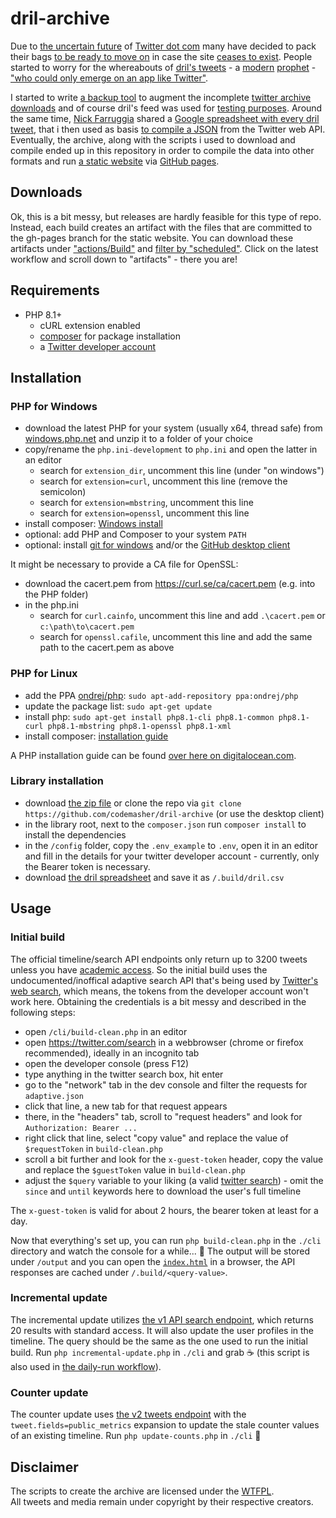 # dril-archive

Due to [the uncertain future](https://twitter.com/mistydemeo/status/1590900599302029313) of [Twitter dot com](https://www.washingtonpost.com/technology/2022/10/27/twitter-elon-musk/) 
many have decided to pack their bags [to be ready to move on](https://mastodon.social/@mastodonusercount@bitcoinhackers.org/109365877178488409) in case the site [ceases to exist](https://twitter.com/alexeheath/status/1593399683086327808).
People started to worry for the whereabouts of [dril's tweets](https://twitter.com/dril) - a [modern](https://twitter.com/dril/status/900592164589248513) [prophet](https://twitter.com/dril/status/134167378639597568) - ["who could only emerge on an app like Twitter"](https://www.washingtonpost.com/technology/2022/11/22/dril-musk-twitter-future/).

I started to write [a backup tool](https://github.com/codemasher/twitter-archive) to augment the incomplete [twitter archive downloads](https://twitter.com/settings/download_your_data) and of course dril's feed was used for [testing purposes](https://twitter.com/codemasher/status/1594217145428152320).
Around the same time, [Nick Farruggia](https://twitter.com/nickfarruggia/status/1594121736987250688) shared a [Google spreadsheet with every dril tweet](https://docs.google.com/spreadsheets/d/1juZ8Dzx-hVCDx_JLVOKI1eHzBlURHd7u6dqkb3F8q4w), that i then used as basis [to compile a JSON](https://gist.github.com/codemasher/d921cab21c3e684e6bb69219da900b4e) from the Twitter web API.
Eventually, the archive, along with the scripts i used to download and compile ended up in this repository in order to compile the data into other formats and run [a static website](https://codemasher.github.io/dril-archive/) via [GitHub pages](https://github.com/codemasher/dril-archive/tree/gh-pages).

## Downloads
Ok, this is a bit messy, but releases are hardly feasible for this type of repo. Instead, each build creates an artifact with the files that are committed to the gh-pages branch for the static website.
You can download these artifacts under ["actions/Build"](https://github.com/codemasher/dril-archive/actions/workflows/build.yml) and [filter by "scheduled"](https://github.com/codemasher/dril-archive/actions/workflows/build.yml?query=event%3Aschedule).
Click on the latest workflow and scroll down to "artifacts" - there you are!

## Requirements
- PHP 8.1+
  - cURL extension enabled
  - [composer](https://getcomposer.org/download/) for package installation
  - a [Twitter developer account](https://developer.twitter.com/en/portal/projects-and-apps)

## Installation
### PHP for Windows
- download the latest PHP for your system (usually x64, thread safe) from [windows.php.net](https://windows.php.net/download/) and unzip it to a folder of your choice
- copy/rename the `php.ini-development` to `php.ini` and open the latter in an editor
  - search for `extension_dir`, uncomment this line (under "on windows")
  - search for `extension=curl`, uncomment this line (remove the semicolon)
  - search for `extension=mbstring`, uncomment this line
  - search for `extension=openssl`, uncomment this line
- install composer: [Windows install](https://getcomposer.org/Composer-Setup.exe)
- optional: add PHP and Composer to your system `PATH`
- optional: install [git for windows](https://git-scm.com/download/win) and/or the [GitHub desktop client](https://desktop.github.com/)

It might be necessary to provide a CA file for OpenSSL:
- download the cacert.pem from https://curl.se/ca/cacert.pem (e.g. into the PHP folder)
- in the php.ini
  - search for `curl.cainfo`, uncomment this line and add `.\cacert.pem` or `c:\path\to\cacert.pem`
  - search for `openssl.cafile`, uncomment this line and add the same path to the cacert.pem as above

### PHP for Linux
- add the PPA [ondrej/php](https://launchpad.net/~ondrej/+archive/ubuntu/php): `sudo apt-add-repository ppa:ondrej/php`
- update the package list: `sudo apt-get update`
- install php: `sudo apt-get install php8.1-cli php8.1-common php8.1-curl php8.1-mbstring php8.1-openssl php8.1-xml`
- install composer: [installation guide](https://www.digitalocean.com/community/tutorials/how-to-install-and-use-composer-on-ubuntu-20-04)

A PHP installation guide can be found [over here on digitalocean.com](https://www.digitalocean.com/community/tutorials/how-to-install-php-8-1-and-set-up-a-local-development-environment-on-ubuntu-22-04).

### Library installation
- download [the zip file](https://github.com/codemasher/dril-archive/archive/refs/heads/main.zip) or clone the repo via `git clone https://github.com/codemasher/dril-archive` (or use the desktop client)
- in the library root, next to the `composer.json` run `composer install` to install the dependencies
- in the `/config` folder, copy the `.env_example` to `.env`, open it in an editor and fill in the details for your twitter developer account - currently, only the Bearer token is necessary.
- download [the dril spreadsheet](https://docs.google.com/spreadsheets/d/1juZ8Dzx-hVCDx_JLVOKI1eHzBlURHd7u6dqkb3F8q4w) and save it as `/.build/dril.csv`

## Usage
### Initial build
The official timeline/search API endpoints only return up to 3200 tweets unless you have [academic access](https://developer.twitter.com/en/docs/twitter-api/getting-started/about-twitter-api#v2-access-level). So the initial build uses the undocumented/inoffical adaptive search API that's being used by [Twitter's web search](https://twitter.com/explore), which means, the tokens from the developer account won't work here.
Obtaining the credentials is a bit messy and described in the following steps:

- open `/cli/build-clean.php` in an editor
- open https://twitter.com/search in a webbrowser (chrome or firefox recommended), ideally in an incognito tab
- open the developer console (press F12)
- type anything in the twitter search box, hit enter
- go to the "network" tab in the dev console and filter the requests for `adaptive.json`
- click that line, a new tab for that request appears
- there, in the "headers" tab, scroll to "request headers" and look for `Authorization: Bearer ...`
- right click that line, select "copy value" and replace the value of `$requestToken` in `build-clean.php`
- scroll a bit further and look for the `x-guest-token` header, copy the value and replace the `$guestToken` value in `build-clean.php`
- adjust the `$query` variable to your liking (a valid [twitter search](https://developer.twitter.com/en/docs/twitter-api/tweets/search/integrate/build-a-query)) - omit the `since` and `until` keywords here to download the user's full timeline 

The `x-guest-token` is valid for about 2 hours, the bearer token at least for a day.

Now that everything's set up, you can run `php build-clean.php` in the `./cli` directory and watch the console for a while... :tea:
The output will be stored under `/output` and you can open the [`index.html`](./output/index.html) in a browser, the API responses are cached under `/.build/<query-value>`.

### Incremental update
The incremental update utilizes [the v1 API search endpoint](https://developer.twitter.com/en/docs/twitter-api/v1/tweets/search/api-reference/get-search-tweets), which returns 20 results with standard access.
It will also update the user profiles in the timeline. The query should be the same as the one used to run the initial build.
Run `php incremental-update.php` in `./cli` and grab :coffee: (this script is also used in [the daily-run workflow](https://github.com/codemasher/dril-archive/blob/main/.github/workflows/build.yml)).

### Counter update
The counter update uses [the v2 tweets endpoint](https://developer.twitter.com/en/docs/twitter-api/tweets/lookup/api-reference/get-tweets) with the `tweet.fields=public_metrics` expansion to update the stale counter values of an existing timeline.
Run `php update-counts.php` in `./cli` :cake:

## Disclaimer
The scripts to create the archive are licensed under the [WTFPL](http://www.wtfpl.net/).<br>
All tweets and media remain under copyright by their respective creators.

